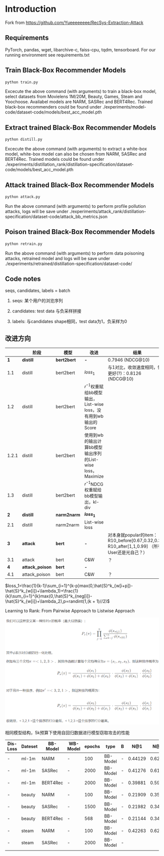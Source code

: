 # Introduction

Fork from https://github.com/Yueeeeeeee/RecSys-Extraction-Attack


## Requirements

PyTorch, pandas, wget, libarchive-c, faiss-cpu, tqdm, tensorboard. For our running environment see requirements.txt


## Train Black-Box Recommender Models

```bash
python train.py
```
Excecute the above command (with arguments) to train a black-box model, select datasets from Movielens 1M/20M, Beauty, Games, Steam and Yoochoose. Availabel models are NARM, SASRec and BERT4Rec. Trained black-box recommenders could be found under ./experiments/model-code/dataset-code/models/best_acc_model.pth


## Extract trained Black-Box Recommender Models

```bash
python distill.py
```
Excecute the above command (with arguments) to extract a white-box model, white-box model can also be chosen from NARM, SASRec and BERT4Rec. Trained models could be found under ./experiments/distillation_rank/distillation-specification/dataset-code/models/best_acc_model.pth


## Attack trained Black-Box Recommender Models

```bash
python attack.py
```
Run the above command (with arguments) to perform profile pollution attacks, logs will be save under ./experiments/attack_rank/distillation-specification/dataset-code/attack_bb_metrics.json


## Poison trained Black-Box Recommender Models

```bash
python retrain.py
```
Run the above command (with arguments) to perform data poisoning attacks, retrained model and logs will be save under ./experiments/retrained/distillation-specification/dataset-code/

## Code notes

seqs, candidates, labels = batch

1. seqs: 某个用户的浏览序列

2. candidates: test data 与负采样拼接

3. labels: 与candidates shape相同，test data为1，负采样为0

## 改进方向

|       | 阶段              | 模型          | 改进                                                         | 结果                                                         |
| ----- | ----------------- | ------------- | ------------------------------------------------------------ | ------------------------------------------------------------ |
| **1** | **distill**       | **bert2bert** | **-**                                                        | 0.7946 (NDCG@10)                                             |
| 1.1   | distill           | bert2bert     | $loss_1$                                                     | 与1对比，收敛速度相同，性能更好(?)：0.8126 (NDCG@10)         |
| 1.2   | distill           | bert2bert     | $r^{-1}$权重赋给bb模型输出，List-wise loss，没有用到wb输出的Score |                                                              |
| 1.2.1 | distill           | bert2bert     | 使用到wb的输出计算bb模型输出序列的List-wise loss，Maximize   |                                                              |
| 1.3   | distill           | bert2bert     | $r^{-1}$NDCG权重赋给bb模型输出，kl-div                       |                                                              |
| **2** | **distill**       | **narm2narm** | **$loss_1$**                                                 |                                                              |
| 2.1   | distill           | narm2narm     | List-wise loss                                               |                                                              |
| **3** | **attack**        | **bert**      | **-**                                                        | 对本身就popular的item：R10_before[0.67,0.32,0.37], R10_after[1,1,0.99] （所有User还是光自己？） |
| 3.1   | attack            | bert          | C&W                                                          | ？                                                           |
| **4** | **attack_poison** | **bert**      | **-**                                                        |                                                              |
| 4.1   | attack_poison     | bert          | C&W                                                          | ？                                                           |

$loss_1=\frac{1}{k-1}\sum_{i=1}^{k-p}max(0,\hat{S}^k_{w[i+p]}-\hat{S}^k_{w[i]}+\lambda_1)+\frac{1}{k}\sum_{i=1}^{k}max(0,\hat{S}^k_{neg[i]}-\hat{S}^k_{w[i]}+\lambda_2),p=randint(1,(k + 1)//2)$

Learning to Rank: From Pairwise Approach to Listwise Approach

![image-20230407104347238](pics/list_loss.png)



相同模型结构，5k预算下使用自回归数据进行模型窃取攻击的性能

| Dis-Loss | Dateset | BB-Model | WB-Model | epochs | type     | B    | N@1     | N@10    | R@1     | R@10    | A@1  | A@10 |
| -------- | ------- | -------- | -------- | ------ | -------- | ---- | ------- | ------- | ------- | ------- | ---- | ---- |
| -        | ml-1m   | NARM     | -        | 100    | BB-Model | -    | 0.44129 | 0.62459 | 0.44129 | 0.81407 | -    | -    |
| -        | ml-1m   | SASRec   | -        | 2000   | BB-Model | -    | 0.41276 | 0.61218 | 0.41276 | 0.82383 | -    | -    |
| -        | ml-1m   | BERT4Rec | -        | 2000   | BB-Model | -    | 0.39881 | 0.59510 | 0.39881 | 0.80007 | -    | -    |
| -        | beauty  | NARM     | -        | 100    | BB-Model | -    | 0.21909 | 0.35600 | 0.21909 | 0.52042 | -    | -    |
| -        | beauty  | SASRec   | -        | 1500   | BB-Model | -    | 0.21982 | 0.34477 | 0.21982 | 0.49497 | -    | -    |
| -        | beauty  | BERT4Rec | -        | 568    | BB-Model | -    | 0.21144 | 0.34984 | 0.21144 | 0.51384 | -    | -    |
| -        | steam   | NARM     | -        | 100    | BB-Model | -    | 0.42263 | 0.62472 | 0.42263 | 0.84806 | -    | -    |
| -        | steam   | SASRec   | -        | 2000   | BB-Model | -    |         |         |         |         |      |      |
|          |         |          |          |        |          |      |         |         |         |         |      |      |

